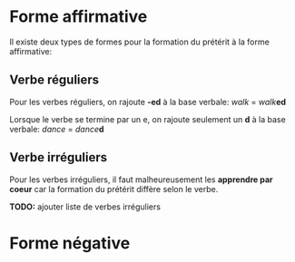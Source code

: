 # Forme affirmative

Il existe deux types de formes pour la formation du prétérit à la forme affirmative:
## Verbe réguliers

Pour les verbes réguliers, on rajoute **-ed** à la base verbale:
*walk* = *walk***ed**

Lorsque le verbe se termine par un e, on rajoute seulement un **d** à la base verbale:
*dance* = *dance***d**
## Verbe irréguliers

Pour les verbes irréguliers, il faut malheureusement les **apprendre par coeur** car la formation du prétérit diffère selon le verbe.

**TODO:** ajouter liste de verbes irréguliers
# Forme négative

